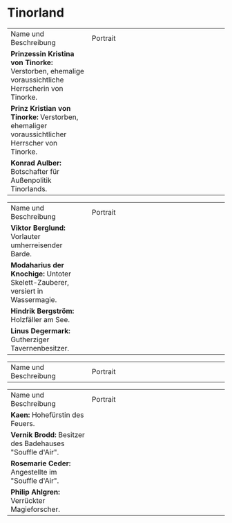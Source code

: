 # Tinorland

<tabs>
<tab title="Tinorke">
<table>
<tr><td>Name und Beschreibung</td><td width="300">Portrait</td></tr>
<tr><td><b>Prinzessin Kristina von Tinorke:</b> Verstorben, ehemalige voraussichtliche Herrscherin von Tinorke.</td><td width="300"><img src="kristina.png" alt="" /></td></tr>
<tr><td><b>Prinz Kristian von Tinorke:</b> Verstorben, ehemaliger voraussichtlicher Herrscher von Tinorke.</td><td width="300"><img src="kristian.png" alt="" /></td></tr>
<tr><td><b>Konrad Aulber:</b> Botschafter für Außenpolitik Tinorlands.</td><td width="300"><img src="konrad.png" alt="" /></td></tr>
<!--<tr><td><b>Sinmir Ragnarsson:</b> Schmied und Großvater von Siegmund.</td><td width="300"><img src="sinmir.png" alt="" /></td></tr>-->
</table>
</tab>
<tab title="Brodia">
<table>
<tr><td>Name und Beschreibung</td><td width="300">Portrait</td></tr>
<tr><td><b>Viktor Berglund:</b> Vorlauter umherreisender Barde.</td><td width="300"><img src="viktor.png" alt="" /></td></tr>
<tr><td><b>Modaharius der Knochige:</b> Untoter Skelett-Zauberer, versiert in Wassermagie.</td><td width="300"><img src="modaharius.png" alt="" /></td></tr>
<tr><td><b>Hindrik Bergström:</b> Holzfäller am See.</td><td width="300"><img src="hindrik.png" alt="" /></td></tr>
<tr><td><b>Linus Degermark:</b> Gutherziger Tavernenbesitzer.</td><td width="300"><img src="linus.png" alt="" /></td></tr>
</table>
</tab>
<tab title="Daein">
<table>
<tr><td>Name und Beschreibung</td><td width="300">Portrait</td></tr>
</table>
</tab>
<tab title="Nifl">
<table>
<tr><td>Name und Beschreibung</td><td width="300">Portrait</td></tr>
<tr><td><b>Kaen:</b> Hohefürstin des Feuers.</td><td><img src="kaen.png" alt="" /></td></tr>
<tr><td><b>Vernik Brodd:</b> Besitzer des Badehauses "Souffle d'Air".</td><td width="300"><img src="vernik.png" alt="" /></td></tr>
<tr><td><b>Rosemarie Ceder:</b> Angestellte im "Souffle d'Air".</td><td width="300"><img src="rosemarie.png" alt="" /></td></tr>
<tr><td><b>Philip Ahlgren:</b> Verrückter Magieforscher.</td><td width="300"><img src="philip.png" alt="" /></td></tr>
</table>
</tab>
</tabs>